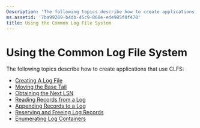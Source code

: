 ```yaml
---
Description: 'The following topics describe how to create applications that use CLFS:'
ms.assetid: '7ba99289-b4db-45c9-868e-ede985f0f470'
title: Using the Common Log File System
---
```


# Using the Common Log File System

The following topics describe how to create applications that use CLFS:

-   [Creating A Log File](creating-a-log-file.md)
-   [Moving the Base Tail](moving-the-base-tail-with-advancelogbase.md)
-   [Obtaining the Next LSN](obtaining-the-next-lsn.md)
-   [Reading Records from a Log](reading-records-from-a-log.md)
-   [Appending Records to a Log](appending-records-to-a-log.md)
-   [Reserving and Freeing Log Records](reserving-and-freeing-log-records.md)
-   [Enumerating Log Containers](enumerating-log-containers.md)

 

 



